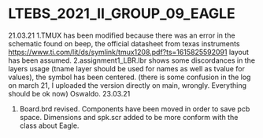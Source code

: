 # LTEBS_2021_II_GROUP_09_EAGLE
21.03.21
  1.TMUX has been modified because there was an error in the schematic found on beep, the official datasheet from texas instruments https://www.ti.com/lit/ds/symlink/tmux1208.pdf?ts=1615825592091 layout has been assumed.
  2.assignment1_LBR.lbr shows some discordances in the layers usage (tname layer should be used for names as well as tvalue for values), the symbol has been centered.
(there is some confusion in the log on march 21, I uploaded the version directly on main, wrongly. Everything should be ok now)
                                                            Oswaldo.
23.03.21
  1. Board.brd revised. Components have been moved in order to save pcb space. Dimensions and spk.scr added to be more conform with the class about Eagle.
